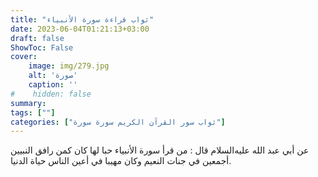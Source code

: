 ```yaml
---
title: "ثواب قراءة سورة الأنبياء"
date: 2023-06-04T01:21:13+03:00
draft: false
ShowToc: False
cover:
    image: img/279.jpg
    alt: 'صورة'
    caption: ''
#    hidden: false
summary: 
tags: [""]
categories: ["ثواب سور القرآن الكريم سورة سورة"]
---
```

عن أبي عبد الله عليه‌السلام قال : من قرأ سورة الأنبياء حبا لها كان كمن رافق
النبيين أجمعين في جنات النعيم وكان مهيبا في أعين الناس حياة الدنيا.

